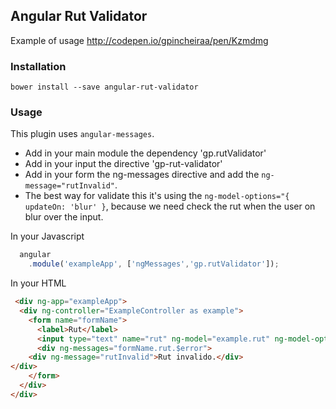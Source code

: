 ## Angular Rut Validator

Example of usage http://codepen.io/gpincheiraa/pen/Kzmdmg


### Installation

`bower install --save angular-rut-validator`

### Usage

This plugin uses `angular-messages`. 

- Add in your main module the dependency 'gp.rutValidator'
- Add in your input the directive 'gp-rut-validator'
- Add in your form the ng-messages directive and add the `ng-message="rutInvalid"`. 
- The best way for validate this it's using the `ng-model-options="{ updateOn: 'blur' }`, because
  we need check the rut when the user on blur over the input.

In your Javascript

```javascript
  angular
    .module('exampleApp', ['ngMessages','gp.rutValidator']);
```
In your HTML

```html
 <div ng-app="exampleApp">
  <div ng-controller="ExampleController as example">
    <form name="formName">
      <label>Rut</label>
      <input type="text" name="rut" ng-model="example.rut" ng-model-options="{ updateOn: 'blur' }" gp-rut-validator/>
      <div ng-messages="formName.rut.$error">
    <div ng-message="rutInvalid">Rut invalido.</div>
</div>
    </form>
  </div>
</div>
```
